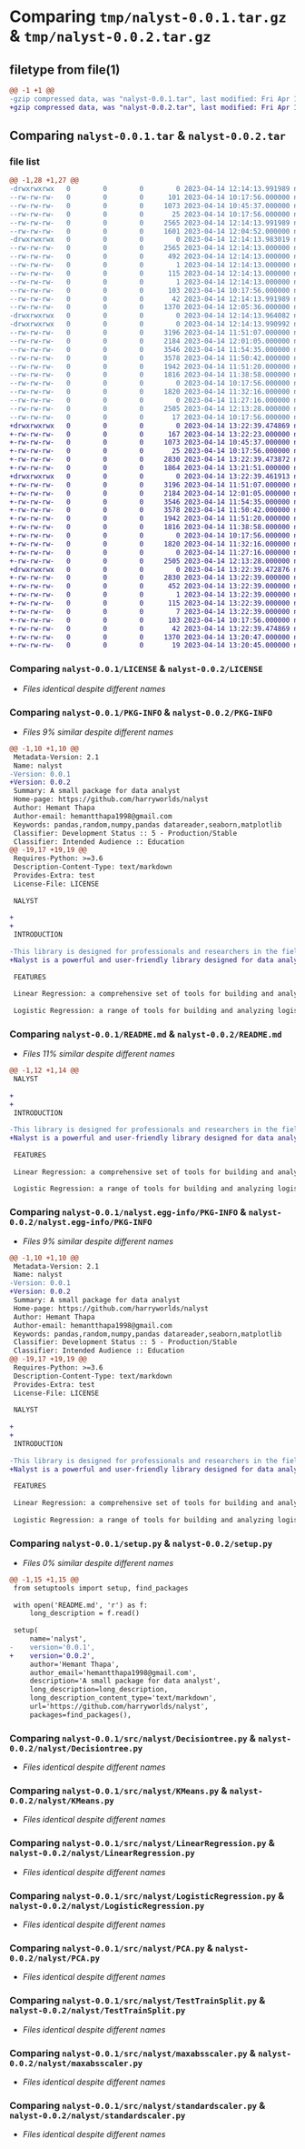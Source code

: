 # Comparing `tmp/nalyst-0.0.1.tar.gz` & `tmp/nalyst-0.0.2.tar.gz`

## filetype from file(1)

```diff
@@ -1 +1 @@
-gzip compressed data, was "nalyst-0.0.1.tar", last modified: Fri Apr 14 12:14:13 2023, max compression
+gzip compressed data, was "nalyst-0.0.2.tar", last modified: Fri Apr 14 13:22:39 2023, max compression
```

## Comparing `nalyst-0.0.1.tar` & `nalyst-0.0.2.tar`

### file list

```diff
@@ -1,28 +1,27 @@
-drwxrwxrwx   0        0        0        0 2023-04-14 12:14:13.991989 nalyst-0.0.1/
--rw-rw-rw-   0        0        0      101 2023-04-14 10:17:56.000000 nalyst-0.0.1/CHANGELOG.txt
--rw-rw-rw-   0        0        0     1073 2023-04-14 10:45:37.000000 nalyst-0.0.1/LICENSE
--rw-rw-rw-   0        0        0       25 2023-04-14 10:17:56.000000 nalyst-0.0.1/MANIFEST.in
--rw-rw-rw-   0        0        0     2565 2023-04-14 12:14:13.991989 nalyst-0.0.1/PKG-INFO
--rw-rw-rw-   0        0        0     1601 2023-04-14 12:04:52.000000 nalyst-0.0.1/README.md
-drwxrwxrwx   0        0        0        0 2023-04-14 12:14:13.983019 nalyst-0.0.1/nalyst.egg-info/
--rw-rw-rw-   0        0        0     2565 2023-04-14 12:14:13.000000 nalyst-0.0.1/nalyst.egg-info/PKG-INFO
--rw-rw-rw-   0        0        0      492 2023-04-14 12:14:13.000000 nalyst-0.0.1/nalyst.egg-info/SOURCES.txt
--rw-rw-rw-   0        0        0        1 2023-04-14 12:14:13.000000 nalyst-0.0.1/nalyst.egg-info/dependency_links.txt
--rw-rw-rw-   0        0        0      115 2023-04-14 12:14:13.000000 nalyst-0.0.1/nalyst.egg-info/requires.txt
--rw-rw-rw-   0        0        0        1 2023-04-14 12:14:13.000000 nalyst-0.0.1/nalyst.egg-info/top_level.txt
--rw-rw-rw-   0        0        0      103 2023-04-14 10:17:56.000000 nalyst-0.0.1/pyproject.toml
--rw-rw-rw-   0        0        0       42 2023-04-14 12:14:13.991989 nalyst-0.0.1/setup.cfg
--rw-rw-rw-   0        0        0     1370 2023-04-14 12:05:36.000000 nalyst-0.0.1/setup.py
-drwxrwxrwx   0        0        0        0 2023-04-14 12:14:13.964082 nalyst-0.0.1/src/
-drwxrwxrwx   0        0        0        0 2023-04-14 12:14:13.990992 nalyst-0.0.1/src/nalyst/
--rw-rw-rw-   0        0        0     3196 2023-04-14 11:51:07.000000 nalyst-0.0.1/src/nalyst/Decisiontree.py
--rw-rw-rw-   0        0        0     2184 2023-04-14 12:01:05.000000 nalyst-0.0.1/src/nalyst/KMeans.py
--rw-rw-rw-   0        0        0     3546 2023-04-14 11:54:35.000000 nalyst-0.0.1/src/nalyst/LinearRegression.py
--rw-rw-rw-   0        0        0     3578 2023-04-14 11:50:42.000000 nalyst-0.0.1/src/nalyst/LogisticRegression.py
--rw-rw-rw-   0        0        0     1942 2023-04-14 11:51:20.000000 nalyst-0.0.1/src/nalyst/PCA.py
--rw-rw-rw-   0        0        0     1816 2023-04-14 11:38:58.000000 nalyst-0.0.1/src/nalyst/TestTrainSplit.py
--rw-rw-rw-   0        0        0        0 2023-04-14 10:17:56.000000 nalyst-0.0.1/src/nalyst/__init__.py
--rw-rw-rw-   0        0        0     1820 2023-04-14 11:32:16.000000 nalyst-0.0.1/src/nalyst/maxabsscaler.py
--rw-rw-rw-   0        0        0        0 2023-04-14 11:27:16.000000 nalyst-0.0.1/src/nalyst/minmaxscaler.py
--rw-rw-rw-   0        0        0     2505 2023-04-14 12:13:28.000000 nalyst-0.0.1/src/nalyst/standardscaler.py
--rw-rw-rw-   0        0        0       17 2023-04-14 10:17:56.000000 nalyst-0.0.1/version.py
+drwxrwxrwx   0        0        0        0 2023-04-14 13:22:39.474869 nalyst-0.0.2/
+-rw-rw-rw-   0        0        0      167 2023-04-14 13:22:23.000000 nalyst-0.0.2/CHANGELOG.txt
+-rw-rw-rw-   0        0        0     1073 2023-04-14 10:45:37.000000 nalyst-0.0.2/LICENSE
+-rw-rw-rw-   0        0        0       25 2023-04-14 10:17:56.000000 nalyst-0.0.2/MANIFEST.in
+-rw-rw-rw-   0        0        0     2830 2023-04-14 13:22:39.473872 nalyst-0.0.2/PKG-INFO
+-rw-rw-rw-   0        0        0     1864 2023-04-14 13:21:51.000000 nalyst-0.0.2/README.md
+drwxrwxrwx   0        0        0        0 2023-04-14 13:22:39.461913 nalyst-0.0.2/nalyst/
+-rw-rw-rw-   0        0        0     3196 2023-04-14 11:51:07.000000 nalyst-0.0.2/nalyst/Decisiontree.py
+-rw-rw-rw-   0        0        0     2184 2023-04-14 12:01:05.000000 nalyst-0.0.2/nalyst/KMeans.py
+-rw-rw-rw-   0        0        0     3546 2023-04-14 11:54:35.000000 nalyst-0.0.2/nalyst/LinearRegression.py
+-rw-rw-rw-   0        0        0     3578 2023-04-14 11:50:42.000000 nalyst-0.0.2/nalyst/LogisticRegression.py
+-rw-rw-rw-   0        0        0     1942 2023-04-14 11:51:20.000000 nalyst-0.0.2/nalyst/PCA.py
+-rw-rw-rw-   0        0        0     1816 2023-04-14 11:38:58.000000 nalyst-0.0.2/nalyst/TestTrainSplit.py
+-rw-rw-rw-   0        0        0        0 2023-04-14 10:17:56.000000 nalyst-0.0.2/nalyst/__init__.py
+-rw-rw-rw-   0        0        0     1820 2023-04-14 11:32:16.000000 nalyst-0.0.2/nalyst/maxabsscaler.py
+-rw-rw-rw-   0        0        0        0 2023-04-14 11:27:16.000000 nalyst-0.0.2/nalyst/minmaxscaler.py
+-rw-rw-rw-   0        0        0     2505 2023-04-14 12:13:28.000000 nalyst-0.0.2/nalyst/standardscaler.py
+drwxrwxrwx   0        0        0        0 2023-04-14 13:22:39.472876 nalyst-0.0.2/nalyst.egg-info/
+-rw-rw-rw-   0        0        0     2830 2023-04-14 13:22:39.000000 nalyst-0.0.2/nalyst.egg-info/PKG-INFO
+-rw-rw-rw-   0        0        0      452 2023-04-14 13:22:39.000000 nalyst-0.0.2/nalyst.egg-info/SOURCES.txt
+-rw-rw-rw-   0        0        0        1 2023-04-14 13:22:39.000000 nalyst-0.0.2/nalyst.egg-info/dependency_links.txt
+-rw-rw-rw-   0        0        0      115 2023-04-14 13:22:39.000000 nalyst-0.0.2/nalyst.egg-info/requires.txt
+-rw-rw-rw-   0        0        0        7 2023-04-14 13:22:39.000000 nalyst-0.0.2/nalyst.egg-info/top_level.txt
+-rw-rw-rw-   0        0        0      103 2023-04-14 10:17:56.000000 nalyst-0.0.2/pyproject.toml
+-rw-rw-rw-   0        0        0       42 2023-04-14 13:22:39.474869 nalyst-0.0.2/setup.cfg
+-rw-rw-rw-   0        0        0     1370 2023-04-14 13:20:47.000000 nalyst-0.0.2/setup.py
+-rw-rw-rw-   0        0        0       19 2023-04-14 13:20:45.000000 nalyst-0.0.2/version.py
```

### Comparing `nalyst-0.0.1/LICENSE` & `nalyst-0.0.2/LICENSE`

 * *Files identical despite different names*

### Comparing `nalyst-0.0.1/PKG-INFO` & `nalyst-0.0.2/PKG-INFO`

 * *Files 9% similar despite different names*

```diff
@@ -1,10 +1,10 @@
 Metadata-Version: 2.1
 Name: nalyst
-Version: 0.0.1
+Version: 0.0.2
 Summary: A small package for data analyst
 Home-page: https://github.com/harryworlds/nalyst
 Author: Hemant Thapa
 Author-email: hemantthapa1998@gmail.com
 Keywords: pandas,random,numpy,pandas datareader,seaborn,matplotlib
 Classifier: Development Status :: 5 - Production/Stable
 Classifier: Intended Audience :: Education
@@ -19,17 +19,19 @@
 Requires-Python: >=3.6
 Description-Content-Type: text/markdown
 Provides-Extra: test
 License-File: LICENSE
 
 NALYST
 
+
+
 INTRODUCTION
 
-This library is designed for professionals and researchers in the field of Machine Learning. It provides a comprehensive suite of tools for Linear Regression, Logistic Regression, Train Test Split, Min Max Scale, and Standard Scale. With this library, users can quickly train their model
+Nalyst is a powerful and user-friendly library designed for data analysts, professionals, and researchers in the field of Machine Learning and Data Science. It provides a comprehensive suite of tools for various tasks, such as Linear Regression, Logistic Regression, K-means Clustering, Principal Component Analysis (PCA), Decision Trees, Train Test Split, Min Max Scaling, MaxAbs Scaling, and Standard Scaling. With Nalyst, users can quickly and efficiently train, analyze, and evaluate their models, streamlining the entire data analysis process.
 
 FEATURES
 
 Linear Regression: a comprehensive set of tools for building and analyzing linear regression models.
 
 Logistic Regression: a range of tools for building and analyzing logistic regression models.
```

### Comparing `nalyst-0.0.1/README.md` & `nalyst-0.0.2/README.md`

 * *Files 11% similar despite different names*

```diff
@@ -1,12 +1,14 @@
 NALYST
 
+
+
 INTRODUCTION
 
-This library is designed for professionals and researchers in the field of Machine Learning. It provides a comprehensive suite of tools for Linear Regression, Logistic Regression, Train Test Split, Min Max Scale, and Standard Scale. With this library, users can quickly train their model
+Nalyst is a powerful and user-friendly library designed for data analysts, professionals, and researchers in the field of Machine Learning and Data Science. It provides a comprehensive suite of tools for various tasks, such as Linear Regression, Logistic Regression, K-means Clustering, Principal Component Analysis (PCA), Decision Trees, Train Test Split, Min Max Scaling, MaxAbs Scaling, and Standard Scaling. With Nalyst, users can quickly and efficiently train, analyze, and evaluate their models, streamlining the entire data analysis process.
 
 FEATURES
 
 Linear Regression: a comprehensive set of tools for building and analyzing linear regression models.
 
 Logistic Regression: a range of tools for building and analyzing logistic regression models.
```

### Comparing `nalyst-0.0.1/nalyst.egg-info/PKG-INFO` & `nalyst-0.0.2/nalyst.egg-info/PKG-INFO`

 * *Files 9% similar despite different names*

```diff
@@ -1,10 +1,10 @@
 Metadata-Version: 2.1
 Name: nalyst
-Version: 0.0.1
+Version: 0.0.2
 Summary: A small package for data analyst
 Home-page: https://github.com/harryworlds/nalyst
 Author: Hemant Thapa
 Author-email: hemantthapa1998@gmail.com
 Keywords: pandas,random,numpy,pandas datareader,seaborn,matplotlib
 Classifier: Development Status :: 5 - Production/Stable
 Classifier: Intended Audience :: Education
@@ -19,17 +19,19 @@
 Requires-Python: >=3.6
 Description-Content-Type: text/markdown
 Provides-Extra: test
 License-File: LICENSE
 
 NALYST
 
+
+
 INTRODUCTION
 
-This library is designed for professionals and researchers in the field of Machine Learning. It provides a comprehensive suite of tools for Linear Regression, Logistic Regression, Train Test Split, Min Max Scale, and Standard Scale. With this library, users can quickly train their model
+Nalyst is a powerful and user-friendly library designed for data analysts, professionals, and researchers in the field of Machine Learning and Data Science. It provides a comprehensive suite of tools for various tasks, such as Linear Regression, Logistic Regression, K-means Clustering, Principal Component Analysis (PCA), Decision Trees, Train Test Split, Min Max Scaling, MaxAbs Scaling, and Standard Scaling. With Nalyst, users can quickly and efficiently train, analyze, and evaluate their models, streamlining the entire data analysis process.
 
 FEATURES
 
 Linear Regression: a comprehensive set of tools for building and analyzing linear regression models.
 
 Logistic Regression: a range of tools for building and analyzing logistic regression models.
```

### Comparing `nalyst-0.0.1/setup.py` & `nalyst-0.0.2/setup.py`

 * *Files 0% similar despite different names*

```diff
@@ -1,15 +1,15 @@
 from setuptools import setup, find_packages
 
 with open('README.md', 'r') as f:
     long_description = f.read()
 
 setup(
     name='nalyst',
-    version='0.0.1',
+    version='0.0.2',
     author='Hemant Thapa',
     author_email='hemantthapa1998@gmail.com',
     description='A small package for data analyst',
     long_description=long_description,
     long_description_content_type='text/markdown',
     url='https://github.com/harryworlds/nalyst',
     packages=find_packages(),
```

### Comparing `nalyst-0.0.1/src/nalyst/Decisiontree.py` & `nalyst-0.0.2/nalyst/Decisiontree.py`

 * *Files identical despite different names*

### Comparing `nalyst-0.0.1/src/nalyst/KMeans.py` & `nalyst-0.0.2/nalyst/KMeans.py`

 * *Files identical despite different names*

### Comparing `nalyst-0.0.1/src/nalyst/LinearRegression.py` & `nalyst-0.0.2/nalyst/LinearRegression.py`

 * *Files identical despite different names*

### Comparing `nalyst-0.0.1/src/nalyst/LogisticRegression.py` & `nalyst-0.0.2/nalyst/LogisticRegression.py`

 * *Files identical despite different names*

### Comparing `nalyst-0.0.1/src/nalyst/PCA.py` & `nalyst-0.0.2/nalyst/PCA.py`

 * *Files identical despite different names*

### Comparing `nalyst-0.0.1/src/nalyst/TestTrainSplit.py` & `nalyst-0.0.2/nalyst/TestTrainSplit.py`

 * *Files identical despite different names*

### Comparing `nalyst-0.0.1/src/nalyst/maxabsscaler.py` & `nalyst-0.0.2/nalyst/maxabsscaler.py`

 * *Files identical despite different names*

### Comparing `nalyst-0.0.1/src/nalyst/standardscaler.py` & `nalyst-0.0.2/nalyst/standardscaler.py`

 * *Files identical despite different names*

